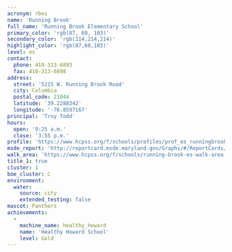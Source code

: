 ```yaml
---
acronym: rbes
name: 'Running Brook'
full_name: 'Running Brook Elementary School'
primary_color: 'rgb(87, 60, 103)'
secondary_color: 'rgb(214,214,214)'
highlight_color: 'rgb(87,60,103)'
level: es
contact:
  phone: 410-313-6893
  fax: 410-313-6898
address:
  street: '5215 W. Running Brook Road'
  city: Columbia
  postal_code: 21044
  latitude: '39.2288342'
  longitude: '-76.8597167'
principal: 'Troy Todd'
hours:
  open: '9:25 a.m.'
  close: '3:55 p.m.'
profile: 'https://www.hcpss.org/f/schools/profiles/prof_es_runningbrook.pdf'
msde_report: 'http://reportcard.msde.maryland.gov/Graphs/#/ReportCards/ReportCardSchool/1//1/13/0515/'
walk_area: 'https://www.hcpss.org/f/schools/running-brook-es-walk-area.pdf'
title_1: true
cluster: 1
boe_cluster: C
environment:
  water:
    source: city
    extended_testing: false
mascot: Panthers
achievements:
  -
    machine_name: healthy_howard
    name: 'Healthy Howard School'
    level: Gold
---
```

